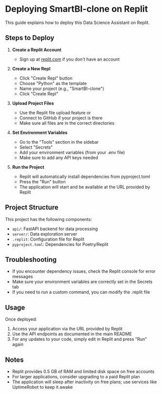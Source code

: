 # Deploying SmartBI-clone on Replit

This guide explains how to deploy this Data Science Assistant on Replit.

## Steps to Deploy

1. **Create a Replit Account**
   - Sign up at [replit.com](https://replit.com) if you don't have an account

2. **Create a New Repl**
   - Click "Create Repl" button
   - Choose "Python" as the template
   - Name your project (e.g., "SmartBI-clone")
   - Click "Create Repl"

3. **Upload Project Files**
   - Use the Replit file upload feature or
   - Connect to GitHub if your project is there
   - Make sure all files are in the correct directories

4. **Set Environment Variables**
   - Go to the "Tools" section in the sidebar
   - Select "Secrets"
   - Add your environment variables (from your .env file)
   - Make sure to add any API keys needed

5. **Run the Project**
   - Replit will automatically install dependencies from pyproject.toml
   - Press the "Run" button
   - The application will start and be available at the URL provided by Replit

## Project Structure

This project has the following components:
- `api/`: FastAPI backend for data processing
- `server/`: Data exploration server
- `.replit`: Configuration file for Replit
- `pyproject.toml`: Dependencies for Poetry/Replit

## Troubleshooting

- If you encounter dependency issues, check the Replit console for error messages
- Make sure your environment variables are correctly set in the Secrets tab
- If you need to run a custom command, you can modify the .replit file

## Usage

Once deployed:
1. Access your application via the URL provided by Replit
2. Use the API endpoints as documented in the main README
3. For any updates to your code, simply edit in Replit and press "Run" again

## Notes

- Replit provides 0.5 GB of RAM and limited disk space on free accounts
- For larger applications, consider upgrading to a paid Replit plan
- The application will sleep after inactivity on free plans; use services like UptimeRobot to keep it awake 